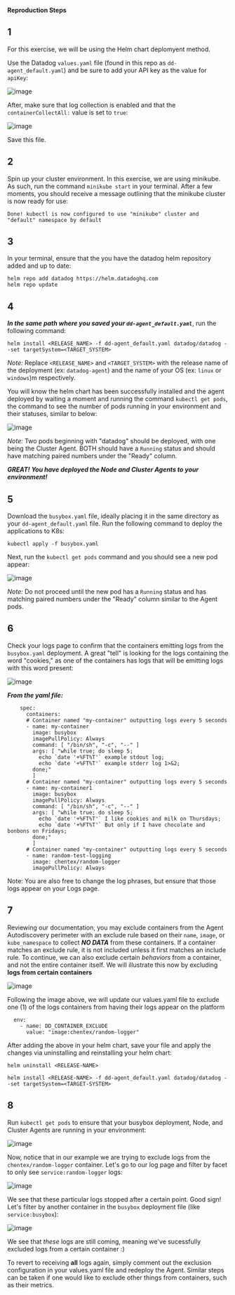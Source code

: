 **Reproduction Steps**

1
---

For this exercise, we will be using the Helm chart deplomyent method.  

Use the Datadog `values.yaml` file (found in this repo as `dd-agent_default.yaml`) and be sure to add your API key as the value for `apiKey`:

![image](https://user-images.githubusercontent.com/60328238/198735437-29476e19-65b6-43a3-92f3-00095e6b8da6.png)

After, make sure that log collection is enabled and that the `containerCollectAll:` value is set to `true`: 

![image](https://user-images.githubusercontent.com/60328238/198735794-140677a8-072d-4815-a995-e108449c2d35.png)

Save this file.

2
---
Spin up your cluster environment. In this exercise, we are using minikube. As such, run the command `minikube start` in your terminal. After a few moments, you should receive a message outlining that the minikube cluster is now ready for use:

`Done! kubectl is now configured to use "minikube" cluster and "default" namespace by default`

3
---

In your terminal, ensure that the you have the datadog helm repository added and up to date: 

```
helm repo add datadog https://helm.datadoghq.com
helm repo update
```

4
---
***In the same path where you saved your `dd-agent_default.yaml`***, run the following command:

```
helm install <RELEASE_NAME> -f dd-agent_default.yaml datadog/datadog --set targetSystem=<TARGET_SYSTEM>
```
*Note:* Replace `<RELEASE_NAME>` and `<TARGET_SYSTEM>` with the release name of the deployment (ex: `datadog-agent`) and the name of your OS (ex: `linux` or `windows`)m respectively. 

You will know the helm chart has been successfully installed and the agent deployed by waiting a moment and running the command `kubectl get pods`, the command to see the number of pods running in your environment and their statuses, similar to below: 

![image](https://user-images.githubusercontent.com/60328238/198738442-276687d7-560c-4e7d-8c83-b59b4fdaa2a1.png)

*Note:* Two pods beginning with "datadog" should be deployed, with one being the Cluster Agent. BOTH should have a `Running` status and should have matching paired numbers under the "Ready" column. 

***GREAT! You have deployed the Node and Cluster Agents to your environment!***

5
---

Download the `busybox.yaml` file, ideally placing it in the same directory as your `dd-agent_default.yaml` file. Run the following command to deploy the applications to K8s: 

```
kubectl apply -f busybox.yaml
```
Next, run the `kubectl get pods` command and you should see a new pod appear:

![image](https://user-images.githubusercontent.com/60328238/198740903-87fcd34e-9572-4d18-8edf-6372225029d6.png)

*Note:* Do not proceed until the new pod has a `Running` status and has matching paired numbers under the "Ready" column similar to the Agent pods. 

6
---
Check your logs page to confirm that the containers emitting logs from the `busybox.yaml` deployment. A great "tell" is looking for the logs containing the word "cookies," as one of the containers has logs that will be emitting logs with this word present: 

![image](https://user-images.githubusercontent.com/60328238/201404254-857a52ea-025d-478d-93bc-bce51f1ef339.png)


***From the yaml file:***
```
    spec:
      containers:
      # Container named "my-container" outputting logs every 5 seconds
      - name: my-container
        image: busybox
        imagePullPolicy: Always
        command: [ "/bin/sh", "-c", "--" ]
        args: [ "while true; do sleep 5; 
          echo `date '+%FT%T'` example stdout log; 
          echo `date '+%FT%T'` example stderr log 1>&2;
        done;"
        ]
      # Container named "my-container" outputting logs every 5 seconds
      - name: my-container1
        image: busybox
        imagePullPolicy: Always
        command: [ "/bin/sh", "-c", "--" ]
        args: [ "while true; do sleep 5; 
          echo `date '+%FT%T'` I like cookies and milk on Thursdays; 
          echo `date '+%FT%T'` But only if I have chocolate and bonbons on Fridays;
        done;"
        ]
      # Container named "my-container" outputting logs every 5 seconds
      - name: random-test-logging
        image: chentex/random-logger
        imagePullPolicy: Always
```
Note: You are also free to change the log phrases, but ensure that those logs appear on your Logs page. 

7
---

Reviewing our documentation, you may exclude containers from the Agent Autodiscovery perimeter with an exclude rule based on their `name`, `image`, or `kube_namespace` to collect ***NO DATA*** from these containers. If a container matches an exclude rule, it is not included unless it first matches an include rule. To continue, we can also exclude certain *behaviors* from a container, and not the entire container itself. We will illustrate this now by excluding **logs from certain containers**

![image](https://user-images.githubusercontent.com/60328238/201407644-103284be-7508-4ac5-8a70-7f2ec2544c10.png)

Following the image above, we will update our values.yaml file to exclude one (1) of the logs containers from having their logs appear on the platform

```
  env:
    - name: DD_CONTAINER_EXCLUDE
      value: "image:chentex/random-logger"
```
After adding the above in your helm chart, save your file and apply the changes via uninstalling and reinstalling your helm chart:

`helm uninstall <RELEASE-NAME>`

`helm install <RELEASE-NAME> -f dd-agent_default.yaml datadog/datadog --set targetSystem=<TARGET-SYSTEM>`

8
---

Run `kubectl get pods` to ensure that your busybox deployment, Node, and Cluster Agents are running in your environment:

![image](https://user-images.githubusercontent.com/60328238/201409584-31bce230-8f3d-4c4a-840d-27b519f28a6b.png)

Now, notice that in our example we are trying to exclude logs from the `chentex/random-logger` container. Let's go to our log page and filter by facet to only see `service:random-logger` logs: 

![image](https://user-images.githubusercontent.com/60328238/201409976-b4dbf92e-9a09-44d8-a952-f48978542cf6.png)

We see that these particular logs stopped after a certain point. Good sign! Let's filter by another container in the `busybox` deployment file (like `service:busybox`):

![image](https://user-images.githubusercontent.com/60328238/201410287-8e312088-9d38-453f-863e-c09c482f6cbd.png)

We see that *these* logs are still coming, meaning we've sucessfully excluded logs from a certain container :)

To revert to receiving **all** logs again, simply comment out the exclusion configuration in your values.yaml file and redeploy the Agent. Similar steps can be taken if one would like to exclude other things from containers, such as their metrics. 
